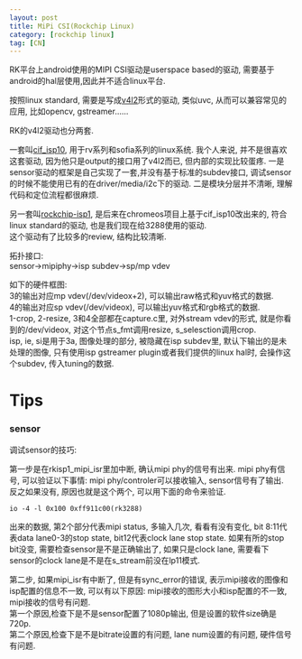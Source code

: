 ```yaml
---
layout: post
title: MiPi CSI(Rockchip Linux)
category: [rockchip linux]
tag: [CN]
---
```


RK平台上android使用的MIPI CSI驱动是userspace based的驱动, 需要基于android的hal层使用,因此并不适合linux平台.

按照linux standard, 需要是写成[v4l2](https://www.linuxtv.org/downloads/v4l-dvb-apis-new/uapi/v4l/common.html)形式的驱动, 类似uvc, 从而可以兼容常见的应用, 比如opencv, gstreamer......  

RK的v4l2驱动也分两套.

一套叫[cif_isp10](https://github.com/rockchip-linux/kernel/tree/release-4.4/drivers/media/platform/rk-isp10), 用于rv系列和sofia系列的linux系统. 我个人来说, 并不是很喜欢这套驱动, 因为他只是output的接口用了v4l2而已, 但内部的实现比较蛋疼. 一是sensor驱动的框架是自己实现了一套,并没有基于标准的subdev接口, 调试sensor的时候不能使用已有的在driver/media/i2c下的驱动. 二是模块分层并不清晰, 理解代码和定位流程都很麻烦.

另一套叫[rockchip-isp1](https://chromium-review.googlesource.com/c/455596), 是后来在chromeos项目上基于cif_isp10改出来的, 符合linux standard的驱动, 也是我们现在给3288使用的驱动.  
这个驱动有了比较多的review, 结构比较清晰.

拓扑接口:  
sensor->mipiphy->isp subdev->sp/mp vdev

如下的硬件框图:  
3的输出对应mp vdev(/dev/videox+2), 可以输出raw格式和yuv格式的数据.  
4的输出对应sp vdev(/dev/videox), 可以输出yuv格式和rgb格式的数据.  
1-crop, 2-resize, 3和4全部都在capture.c里, 对外stream vdev的形式, 就是你看到的/dev/videox, 对这个节点s_fmt调用resize, s_selesction调用crop.  
isp, ie, si是用于3a, 图像处理的部分, 被隐藏在isp subdev里, 默认下输出的是未处理的图像, 只有使用isp gstreamer plugin或者我们提供的linux hal时, 会操作这个subdev, 传入tuning的数据.



# Tips

### sensor

调试sensor的技巧:

第一步是在rkisp1_mipi_isr里加中断, 确认mipi phy的信号有出来. mipi phy有信号, 可以验证以下事情: mipi phy/controler可以接收输入, sensor信号有了输出. 反之如果没有, 原因也就是这个两个, 可以用下面的命令来验证.

    io -4 -l 0x100 0xff911c00(rk3288)

出来的数据, 第2个部分代表mipi status, 多输入几次, 看看有没有变化, bit 8:11代表data lane0-3的stop state, bit12代表clock lane stop state.
如果有所的stop bit没变, 需要检查sensor是不是正确输出了, 如果只是clock lane, 需要看下sensor的clock lane是不是在s_stream前没在lp11模式.

第二步, 如果mipi_isr有中断了, 但是有sync_error的错误, 表示mipi接收的图像和isp配置的信息不一致, 可以有以下原因: mipi接收的图形大小和isp配置的不一致, mipi接收的信号有问题.  
第一个原因,检查下是不是sensor配置了1080p输出, 但是设置的软件size确是720p.  
第二个原因,检查下是不是bitrate设置的有问题, lane num设置的有问题, 硬件信号有问题.
